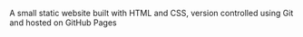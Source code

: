 A small static website built with HTML and CSS, version controlled using Git and hosted on GitHub Pages

